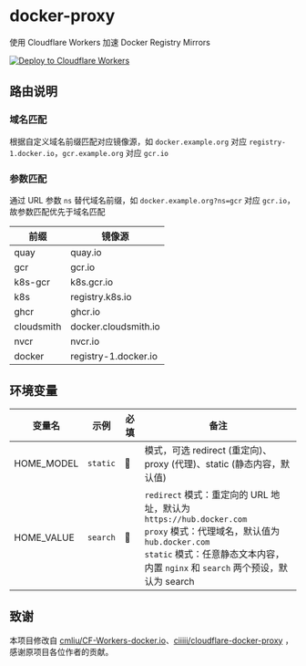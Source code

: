 # docker-proxy

使用 Cloudflare Workers 加速 Docker Registry Mirrors

[![Deploy to Cloudflare Workers](https://deploy.workers.cloudflare.com/button)](https://deploy.workers.cloudflare.com/?url=https://github.com/fordes123/docker-proxy)

## 路由说明

### 域名匹配

根据自定义域名前缀匹配对应镜像源，如 `docker.example.org` 对应 `registry-1.docker.io`，`gcr.example.org` 对应 `gcr.io`

### 参数匹配

通过 URL 参数 `ns` 替代域名前缀，如 `docker.example.org?ns=gcr` 对应 `gcr.io`，故参数匹配优先于域名匹配

| 前缀         | 镜像源                  |
|------------|----------------------|
| quay       | quay.io              |
| gcr        | gcr.io               |
| k8s-gcr    | k8s.gcr.io           |
| k8s        | registry.k8s.io      |
| ghcr       | ghcr.io              |
| cloudsmith | docker.cloudsmith.io |
| nvcr       | nvcr.io              |
| docker     | registry-1.docker.io |

## 环境变量

| 变量名        | 示例       | 必填 | 备注                                                                                                                                                              |
|------------|----------|----|-----------------------------------------------------------------------------------------------------------------------------------------------------------------|
| HOME_MODEL | `static` | 🚫 | 模式，可选 redirect (重定向)、proxy (代理)、static (静态内容，默认值)                                                                                                               |
| HOME_VALUE | `search` | 🚫 | `redirect` 模式：重定向的 URL 地址，默认为 `https://hub.docker.com`<br/>`proxy` 模式：代理域名，默认值为 `hub.docker.com`<br/>`static` 模式：任意静态文本内容，内置 `nginx` 和 `search` 两个预设，默认为 search |

## 致谢

本项目修改自 [cmliu/CF-Workers-docker.io](https://github.com/cmliu/CF-Workers-docker.io)、[ciiiii/cloudflare-docker-proxy](https://github.com/ciiiii/cloudflare-docker-proxy)
，感谢原项目各位作者的贡献。
